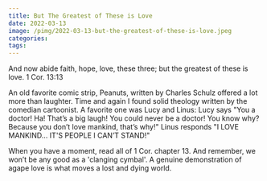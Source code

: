 ```yaml
---
title: But The Greatest of These is Love
date: 2022-03-13
image: /pimg/2022-03-13-but-the-greatest-of-these-is-love.jpeg
categories:
tags:
---
```


<p data-block-key="ojav1">And now abide faith, hope, love, these three; but the greatest of these is love. 1 Cor. 13:13 </p><p data-block-key="2io0h">An old favorite comic strip, Peanuts, written by Charles Schulz offered a lot more than laughter. Time and again I found solid theology written by the comedian cartoonist. A favorite one was Lucy and Linus: Lucy says &quot;You a doctor! Ha! That’s a big laugh! You could never be a doctor! You know why? Because you don’t love mankind, that’s why!&quot; Linus responds &quot;I LOVE MANKIND… IT&#x27;S PEOPLE I CAN’T STAND!&quot;</p><p data-block-key="1g1pv">When you have a moment, read all of 1 Cor. chapter 13. And remember, we won’t be any good as a &#x27;clanging cymbal&#x27;. A genuine demonstration of agape love is what moves a lost and dying world. </p>


